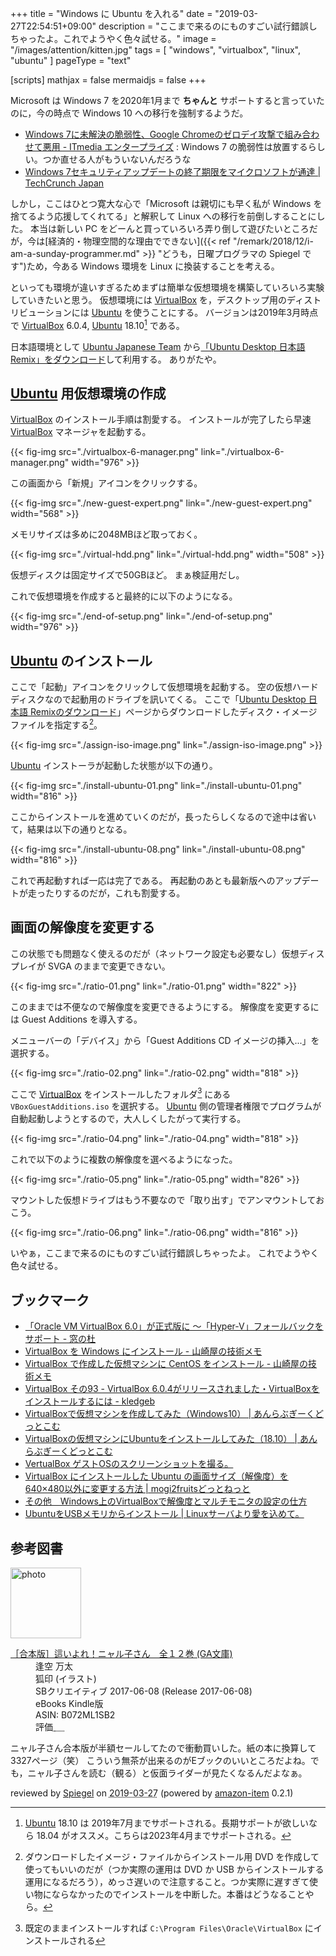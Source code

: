 +++
title = "Windows に Ubuntu を入れる"
date = "2019-03-27T22:54:51+09:00"
description = "ここまで来るのにものすごい試行錯誤しちゃったよ。これでようやく色々試せる。"
image = "/images/attention/kitten.jpg"
tags = [ "windows", "virtualbox", "linux", "ubuntu" ]
pageType = "text"

[scripts]
  mathjax = false
  mermaidjs = false
+++

Microsoft は Windows 7 を2020年1月まで **ちゃんと** サポートすると言っていたのに，今の時点で Windows 10 への移行を強制するようだ。

- [Windows 7に未解決の脆弱性、Google Chromeのゼロデイ攻撃で組み合わせて悪用 - ITmedia エンタープライズ](https://www.itmedia.co.jp/enterprise/articles/1903/12/news065.html) : Windows 7 の脆弱性は放置するらしい。つか直せる人がもういないんだろうな
- [Windows 7セキュリティアップデートの終了期限をマイクロソフトが通達  |  TechCrunch Japan](https://jp.techcrunch.com/2019/03/21/2019-03-20-windows-7-security-updates/)

しかし，ここはひとつ寛大な心で「Microsoft は親切にも早く私が Windows を捨てるよう応援してくれてる」と解釈して Linux への移行を前倒しすることにした。
本当は新しい PC をどーんと買っていろいろ弄り倒して遊びたいところだが，今は[経済的・物理空間的な理由でできない]({{< ref "/remark/2018/12/i-am-a-sunday-programmer.md" >}} "どうも，日曜プログラマの Spiegel です")ため，今ある Windows 環境を Linux に換装することを考える。

といっても環境が違いすぎるためまずは簡単な仮想環境を構築していろいろ実験していきたいと思う。
仮想環境には [VirtualBox] を，デスクトップ用のディストリビューションには [Ubuntu] を使うことにする。
バージョンは2019年3月時点で [VirtualBox] 6.0.4, [Ubuntu] 18.10[^u1] である。

[^u1]: [Ubuntu] 18.10 は 2019年7月までサポートされる。長期サポートが欲しいなら 18.04 がオススメ。こちらは2023年4月までサポートされる。

日本語環境として [Ubuntu Japanese Team](http://www.ubuntulinux.jp/) から[「Ubuntu Desktop 日本語 Remix」をダウンロード](http://www.ubuntulinux.jp/download/ja-remix "Ubuntu Desktop 日本語 Remixのダウンロード | Ubuntu Japanese Team")して利用する。
ありがたや。

## [Ubuntu] 用仮想環境の作成

[VirtualBox] のインストール手順は割愛する。
インストールが完了したら早速 [VirtualBox] マネージャを起動する。

{{< fig-img src="./virtualbox-6-manager.png" link="./virtualbox-6-manager.png" width="976" >}}

この画面から「新規」アイコンをクリックする。

{{< fig-img src="./new-guest-expert.png" link="./new-guest-expert.png" width="568" >}}

メモリサイズは多めに2048MBほど取っておく。

{{< fig-img src="./virtual-hdd.png" link="./virtual-hdd.png" width="508" >}}

仮想ディスクは固定サイズで50GBほど。
まぁ検証用だし。

これで仮想環境を作成すると最終的に以下のようになる。

{{< fig-img src="./end-of-setup.png" link="./end-of-setup.png" width="976" >}}

## [Ubuntu] のインストール

ここで「起動」アイコンをクリックして仮想環境を起動する。
空の仮想ハードディスクなので起動用のドライブを訊いてくる。
ここで「[Ubuntu Desktop 日本語 Remixのダウンロード](http://www.ubuntulinux.jp/download/ja-remix)」ページからダウンロードしたディスク・イメージファイルを指定する[^iso1]。

{{< fig-img src="./assign-iso-image.png" link="./assign-iso-image.png" >}}

[^iso1]: ダウンロードしたイメージ・ファイルからインストール用 DVD を作成して使ってもいいのだが（つか実際の運用は DVD か USB からインストールする運用になるだろう），めっさ遅いので注意すること。つか実際に遅すぎて使い物にならなかったのでインストールを中断した。本番はどうなることやら。

[Ubuntu] インストーラが起動した状態が以下の通り。

{{< fig-img src="./install-ubuntu-01.png" link="./install-ubuntu-01.png" width="816" >}}

ここからインストールを進めていくのだが，長ったらしくなるので途中は省いて，結果は以下の通りとなる。

{{< fig-img src="./install-ubuntu-08.png" link="./install-ubuntu-08.png" width="816" >}}

これで再起動すれば一応は完了である。
再起動のあとも最新版へのアップデートが走ったりするのだが，これも割愛する。

## 画面の解像度を変更する

この状態でも問題なく使えるのだが（ネットワーク設定も必要なし）仮想ディスプレイが SVGA のままで変更できない。

{{< fig-img src="./ratio-01.png" link="./ratio-01.png" width="822" >}}

このままでは不便なので解像度を変更できるようにする。
解像度を変更するには Guest Additions を導入する。

メニューバーの「デバイス」から「Guest Additions CD イメージの挿入...」を選択する。

{{< fig-img src="./ratio-02.png" link="./ratio-02.png" width="818" >}}

ここで [VirtualBox] をインストールしたフォルダ[^vb1] にある `VBoxGuestAdditions.iso` を選択する。
[Ubuntu] 側の管理者権限でプログラムが自動起動しようとするので，大人しくしたがって実行する。

[^vb1]: 既定のままインストールすれば `C:\Program Files\Oracle\VirtualBox` にインストールされる

{{< fig-img src="./ratio-04.png" link="./ratio-04.png" width="818" >}}

これで以下のように複数の解像度を選べるようになった。

{{< fig-img src="./ratio-05.png" link="./ratio-05.png" width="826" >}}

マウントした仮想ドライブはもう不要なので「取り出す」でアンマウントしておこう。

{{< fig-img src="./ratio-06.png" link="./ratio-06.png" width="816" >}}

いやぁ，ここまで来るのにものすごい試行錯誤しちゃったよ。
これでようやく色々試せる。

## ブックマーク

- [「Oracle VM VirtualBox 6.0」が正式版に ～「Hyper-V」フォールバックをサポート - 窓の杜](https://forest.watch.impress.co.jp/docs/news/1159338.html)
- [VirtualBox を Windows にインストール - 山崎屋の技術メモ](https://www.shookuro.com/entry/2018/01/28/162252)
- [VirtualBox で作成した仮想マシンに CentOS をインストール - 山崎屋の技術メモ](https://www.shookuro.com/entry/2018/02/03/165526)
- [VirtualBox その93 - VirtualBox 6.0.4がリリースされました・VirtualBoxをインストールするには - kledgeb](https://kledgeb.blogspot.com/2019/01/virtualbox-93-virtualbox-604virtualbox.html)
- [VirtualBoxで仮想マシンを作成してみた（Windows10） | あんらぶぎーくどっとこむ](https://anlovegeek.com/create-virtual-machine/)
- [VirtualBoxの仮想マシンにUbuntuをインストールしてみた（18.10） | あんらぶぎーくどっとこむ](https://anlovegeek.com/virtualbox-install-ubuntu/)
- [VertualBox ゲストOSのスクリーンショットを撮る。](http://www.invisible-works.com/archives/2016/01/post-300/)
- [VirtualBox にインストールした Ubuntu の画面サイズ（解像度）を640×480以外に変更する方法 | mogi2fruitsどっとねっと](https://mogi2fruits.net/blog/os-software/windows/2389/)
- [その他　Windows上のVirtualBoxで解像度とマルチモニタの設定の仕方](https://www.oborodukiyo.info/etc/2016/ETC-MultiMonitorOnVirtualBox)
- [UbuntuをUSBメモリからインストール | Linuxサーバより愛を込めて。](https://chee-s.net/ubuntu%e3%82%92usb%e3%83%a1%e3%83%a2%e3%83%aa%e3%81%8b%e3%82%89%e3%82%a4%e3%83%b3%e3%82%b9%e3%83%88%e3%83%bc%e3%83%ab)

[VirtualBox]: https://www.virtualbox.org/ "Oracle VM VirtualBox"
[Ubuntu]: https://www.ubuntu.com/ "The leading operating system for PCs, IoT devices, servers and the cloud | Ubuntu"

## 参考図書

<div class="hreview">
  <div class="photo"><a class="item url" href="https://www.amazon.co.jp/%EF%BC%BB%E5%90%88%E6%9C%AC%E7%89%88%EF%BC%BD%E9%80%99%E3%81%84%E3%82%88%E3%82%8C%EF%BC%81%E3%83%8B%E3%83%A3%E3%83%AB%E5%AD%90%E3%81%95%E3%82%93-%E5%85%A8%EF%BC%91%EF%BC%92%E5%B7%BB-GA%E6%96%87%E5%BA%AB-%E9%80%A2%E7%A9%BA-%E4%B8%87%E5%A4%AA-ebook/dp/B072ML1SB2?SubscriptionId=AKIAJYVUJ3DMTLAECTHA&tag=baldandersinf-22&linkCode=xm2&camp=2025&creative=165953&creativeASIN=B072ML1SB2"><img src="https://images-fe.ssl-images-amazon.com/images/I/61juhv2SfIL._SL160_.jpg" width="113" alt="photo"></a></div>
  <dl class="fn">
    <dt><a href="https://www.amazon.co.jp/%EF%BC%BB%E5%90%88%E6%9C%AC%E7%89%88%EF%BC%BD%E9%80%99%E3%81%84%E3%82%88%E3%82%8C%EF%BC%81%E3%83%8B%E3%83%A3%E3%83%AB%E5%AD%90%E3%81%95%E3%82%93-%E5%85%A8%EF%BC%91%EF%BC%92%E5%B7%BB-GA%E6%96%87%E5%BA%AB-%E9%80%A2%E7%A9%BA-%E4%B8%87%E5%A4%AA-ebook/dp/B072ML1SB2?SubscriptionId=AKIAJYVUJ3DMTLAECTHA&tag=baldandersinf-22&linkCode=xm2&camp=2025&creative=165953&creativeASIN=B072ML1SB2">［合本版］這いよれ！ニャル子さん　全１２巻 (GA文庫)</a></dt>
	<dd>逢空 万太</dd>
	<dd>狐印 (イラスト)</dd>
    <dd>SBクリエイティブ 2017-06-08 (Release 2017-06-08)</dd>
    <dd>eBooks Kindle版</dd>
    <dd>ASIN: B072ML1SB2</dd>
    <dd>評価<abbr class="rating fa-sm" title="4">&nbsp;<i class="fas fa-star"></i>&nbsp;<i class="fas fa-star"></i>&nbsp;<i class="fas fa-star"></i>&nbsp;<i class="fas fa-star"></i>&nbsp;<i class="far fa-star"></i></abbr></dd>
  </dl>
  <p class="description">ニャル子さん合本版が半額セールしてたので衝動買いした。紙の本に換算して3327ページ（笑） こういう無茶が出来るのがEブックのいいところだよね。でも，ニャル子さんを読む（観る）と仮面ライダーが見たくなるんだよなぁ。</p>
  <p class="powered-by" >reviewed by <a href='#maker' class='reviewer'>Spiegel</a> on <abbr class="dtreviewed" title="2019-03-27">2019-03-27</abbr> (powered by <a href="https://github.com/spiegel-im-spiegel/amazon-item" >amazon-item</a> 0.2.1)</p>
</div>
